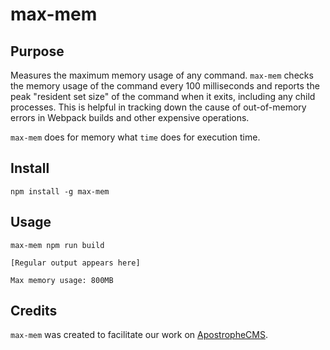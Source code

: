 # max-mem

## Purpose

Measures the maximum memory usage of any command. `max-mem` checks the memory usage of the command every 100 milliseconds and reports the peak "resident set size" of the command when it exits, including any child processes. This is helpful in tracking down the cause of out-of-memory errors in Webpack builds and other expensive operations.

`max-mem` does for memory what `time` does for execution time.

## Install

```
npm install -g max-mem
```

## Usage

```
max-mem npm run build

[Regular output appears here]

Max memory usage: 800MB
```

## Credits

`max-mem` was created to facilitate our work on [ApostropheCMS](https://apostrophecms.com).
